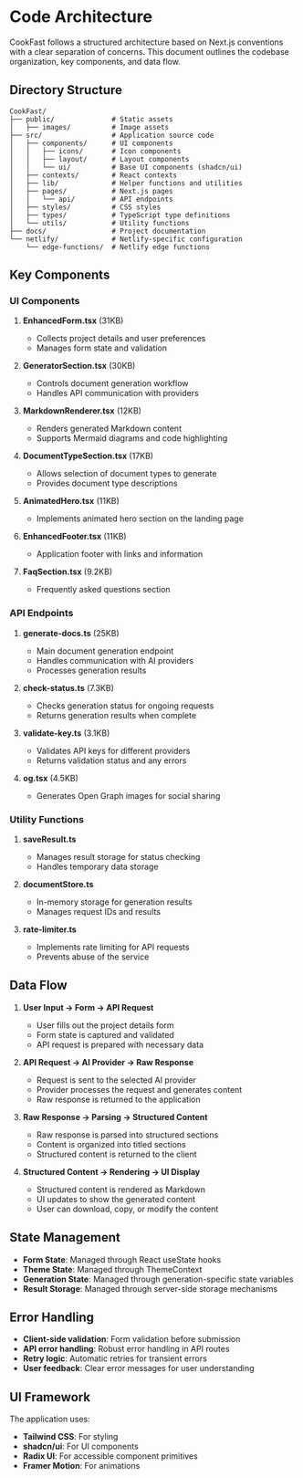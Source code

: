 # Code Architecture

CookFast follows a structured architecture based on Next.js conventions with a clear separation of concerns. This document outlines the codebase organization, key components, and data flow.

## Directory Structure

```
CookFast/
├── public/              # Static assets
│   ├── images/          # Image assets
├── src/                 # Application source code
│   ├── components/      # UI components
│   │   ├── icons/       # Icon components
│   │   ├── layout/      # Layout components
│   │   └── ui/          # Base UI components (shadcn/ui)
│   ├── contexts/        # React contexts
│   ├── lib/             # Helper functions and utilities
│   ├── pages/           # Next.js pages
│   │   └── api/         # API endpoints
│   ├── styles/          # CSS styles
│   ├── types/           # TypeScript type definitions
│   └── utils/           # Utility functions
├── docs/                # Project documentation
└── netlify/             # Netlify-specific configuration
    └── edge-functions/  # Netlify edge functions
```

## Key Components

### UI Components

1. **EnhancedForm.tsx** (31KB)
   - Collects project details and user preferences
   - Manages form state and validation

2. **GeneratorSection.tsx** (30KB)
   - Controls document generation workflow
   - Handles API communication with providers

3. **MarkdownRenderer.tsx** (12KB)
   - Renders generated Markdown content
   - Supports Mermaid diagrams and code highlighting

4. **DocumentTypeSection.tsx** (17KB)
   - Allows selection of document types to generate
   - Provides document type descriptions

5. **AnimatedHero.tsx** (11KB)
   - Implements animated hero section on the landing page

6. **EnhancedFooter.tsx** (11KB)
   - Application footer with links and information

7. **FaqSection.tsx** (9.2KB)
   - Frequently asked questions section

### API Endpoints

1. **generate-docs.ts** (25KB)
   - Main document generation endpoint
   - Handles communication with AI providers
   - Processes generation results

2. **check-status.ts** (7.3KB)
   - Checks generation status for ongoing requests
   - Returns generation results when complete

3. **validate-key.ts** (3.1KB)
   - Validates API keys for different providers
   - Returns validation status and any errors

4. **og.tsx** (4.5KB)
   - Generates Open Graph images for social sharing

### Utility Functions

1. **saveResult.ts**
   - Manages result storage for status checking
   - Handles temporary data storage

2. **documentStore.ts**
   - In-memory storage for generation results
   - Manages request IDs and results

3. **rate-limiter.ts**
   - Implements rate limiting for API requests
   - Prevents abuse of the service

## Data Flow

1. **User Input → Form → API Request**
   - User fills out the project details form
   - Form state is captured and validated
   - API request is prepared with necessary data

2. **API Request → AI Provider → Raw Response**
   - Request is sent to the selected AI provider
   - Provider processes the request and generates content
   - Raw response is returned to the application

3. **Raw Response → Parsing → Structured Content**
   - Raw response is parsed into structured sections
   - Content is organized into titled sections
   - Structured content is returned to the client

4. **Structured Content → Rendering → UI Display**
   - Structured content is rendered as Markdown
   - UI updates to show the generated content
   - User can download, copy, or modify the content

## State Management

- **Form State**: Managed through React useState hooks
- **Theme State**: Managed through ThemeContext
- **Generation State**: Managed through generation-specific state variables
- **Result Storage**: Managed through server-side storage mechanisms

## Error Handling

- **Client-side validation**: Form validation before submission
- **API error handling**: Robust error handling in API routes
- **Retry logic**: Automatic retries for transient errors
- **User feedback**: Clear error messages for user understanding

## UI Framework

The application uses:
- **Tailwind CSS**: For styling
- **shadcn/ui**: For UI components
- **Radix UI**: For accessible component primitives
- **Framer Motion**: For animations 